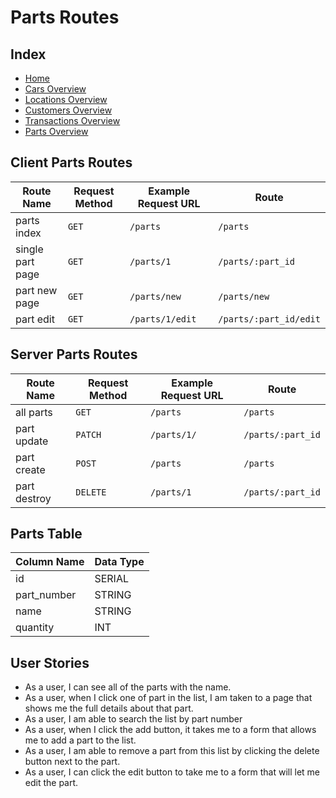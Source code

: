 # Parts Routes

## Index

- [Home](/)
- [Cars Overview](/cars_overview.md)
- [Locations Overview](/locations_overview.md)
- [Customers Overview](/customers_overview.md)
- [Transactions Overview](/transactions_overview.md)
- [Parts Overview](/parts_overview.md)

## Client Parts Routes

| Route Name       | Request Method | Example Request URL | Route                  |
| ---------------- | -------------- | ------------------- | ---------------------- |
| parts index      | `GET`          | `/parts`            | `/parts`               |
| single part page | `GET`          | `/parts/1`          | `/parts/:part_id`      |
| part new page    | `GET`          | `/parts/new`        | `/parts/new`           |
| part edit        | `GET`          | `/parts/1/edit`     | `/parts/:part_id/edit` |

## Server Parts Routes

| Route Name   | Request Method | Example Request URL | Route             |
| ------------ | -------------- | ------------------- | ----------------- |
| all parts    | `GET`          | `/parts`            | `/parts`          |
| part update  | `PATCH`        | `/parts/1/`         | `/parts/:part_id` |
| part create  | `POST`         | `/parts`            | `/parts`          |
| part destroy | `DELETE`       | `/parts/1`          | `/parts/:part_id` |

## Parts Table

| Column Name | Data Type |
| ----------- | --------- |
| id          | SERIAL    |
| part_number | STRING    |
| name        | STRING    |
| quantity    | INT       |

## User Stories

- As a user, I can see all of the parts with the name.
- As a user, when I click one of part in the list, I am taken to a page that shows me the full details about that part.
- As a user, I am able to search the list by part number
- As a user, when I click the add button, it takes me to a form that allows me to add a part to the list.
- As a user, I am able to remove a part from this list by clicking the delete button next to the part.
- As a user, I can click the edit button to take me to a form that will let me edit the part.
